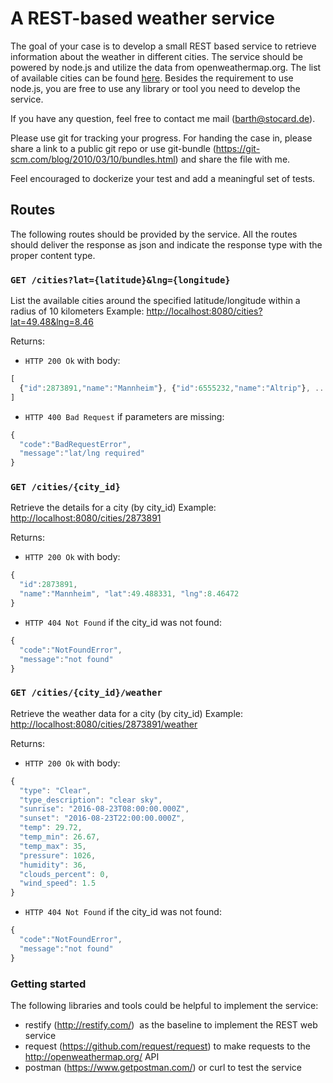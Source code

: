 # A REST-based weather service

The goal of your case is to develop a small REST based service to retrieve information about the weather in different cities. The service should be powered by node.js and utilize the data from openweathermap.org. The list of available cities can be found [here](http://bulk.openweathermap.org/sample/city.list.json.gz).
Besides the requirement to use node.js, you are free to use any library or tool you need to develop the service.

If you have any question, feel free to contact me mail (barth@stocard.de).

Please use git for tracking your progress. For handing the case in, please share a link to a public git repo or use git-bundle (<https://git-scm.com/blog/2010/03/10/bundles.html>) and share the file with me.

Feel encouraged to dockerize your test and add a meaningful set of tests.

## Routes

The following routes should be provided by the service. All the routes should deliver the response as json and indicate the response type with the proper content type.

### `GET /cities?lat={latitude}&lng={longitude}`

List the available cities around the specified latitude/longitude within a radius of 10 kilometers Example: <http://localhost:8080/cities?lat=49.48&lng=8.46>

Returns:

* `HTTP 200 Ok` with body:

```js
[
  {"id":2873891,"name":"Mannheim"}, {"id":6555232,"name":"Altrip"}, ...
]
```

* `HTTP 400 Bad Request` if parameters are missing:

```js
{
  "code":"BadRequestError",
  "message":"lat/lng required"
}
```

### `GET /cities/{city_id}`

Retrieve the details for a city (by city_id) Example: <http://localhost:8080/cities/2873891>

Returns:

* `HTTP 200 Ok` with body:

```js
{
  "id":2873891,
  "name":"Mannheim", "lat":49.488331, "lng":8.46472
}
```

* `HTTP 404 Not Found` if the city_id was not found:

```js
{
  "code":"NotFoundError",
  "message":"not found"
}
```

### `GET /cities/{city_id}/weather`

Retrieve the weather data for a city (by city_id) Example: <http://localhost:8080/cities/2873891/weather>

Returns:

* `HTTP 200 Ok` with body:

```js
{
  "type": "Clear",
  "type_description": "clear sky",
  "sunrise": "2016-08-23T08:00:00.000Z",
  "sunset": "2016-08-23T22:00:00.000Z",
  "temp": 29.72,
  "temp_min": 26.67,
  "temp_max": 35,
  "pressure": 1026,
  "humidity": 36,
  "clouds_percent": 0,
  "wind_speed": 1.5
}
```

* `HTTP 404 Not Found` if the city_id was not found:

```js
{
  "code":"NotFoundError",
  "message":"not found"
}
```

### Getting started

The following libraries and tools could be helpful to implement the service:

* restify (<http://restify.com/>) ­ as the baseline to implement the REST web service
* request (<https://github.com/request/request>) ­ to make requests to the <http://openweathermap.org/> API
* postman (<https://www.getpostman.com/>) or curl to test the service
